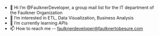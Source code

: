 - 👋 Hi I’m @FaulknerDeveloper, a group mail list for the IT department of the Faulkner Organization
- 👀 I’m interested in ETL, Data Visualization, Business Analysis
- 🌱 I’m currently learning APIs
- 📫 How to reach me -- faulknerdeveloper@faulknertobesure.com

<!---
FaulknerDeveloper/FaulknerDeveloper is a ✨ special ✨ repository because its `README.md` (this file) appears on your GitHub profile.
You can click the Preview link to take a look at your changes.
--->
